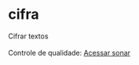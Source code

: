 # cifra
Cifrar textos
<br/>
<br/>
Controle de qualidade: <a href="http://www.sporeon.com:9000/dashboard/index/145" target="_blank">Acessar sonar</a>

